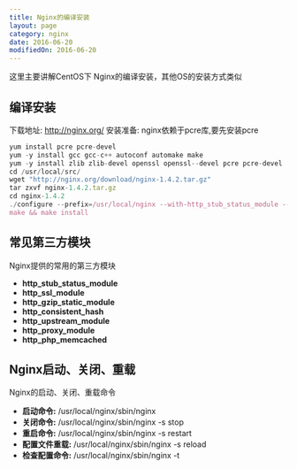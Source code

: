```yaml
---
title: Nginx的编译安装
layout: page
category: nginx
date: 2016-06-20
modifiedOn: 2016-06-20
---
```


这里主要讲解CentOS下 Nginx的编译安装，其他OS的安装方式类似

## 编译安装

下载地址: http://nginx.org/
安装准备: nginx依赖于pcre库,要先安装pcre

```javascript
yum install pcre pcre-devel
yum -y install gcc gcc-c++ autoconf automake make
yum -y install zlib zlib-devel openssl openssl--devel pcre pcre-devel 
cd /usr/local/src/
wget "http://nginx.org/download/nginx-1.4.2.tar.gz"
tar zxvf nginx-1.4.2.tar.gz
cd nginx-1.4.2
./configure --prefix=/usr/local/nginx --with-http_stub_status_module --with-http_ssl_module --with-http_gzip_static_module
make && make install
```

## 常见第三方模块

Nginx提供的常用的第三方模块

- **http_stub_status_module** 
- **http_ssl_module**
- **http_gzip_static_module**
- **http_consistent_hash**
- **http_upstream_module**
- **http_proxy_module**
- **http_php_memcached**

## Nginx启动、关闭、重载

Nginx的启动、关闭、重载命令

- **启动命令:** /usr/local/nginx/sbin/nginx
- **关闭命令:** /usr/local/nginx/sbin/nginx -s stop
- **重启命令:** /usr/local/nginx/sbin/nginx -s restart
- **配置文件重载:** /usr/local/nginx/sbin/nginx -s reload
- **检查配置命令:** /usr/local/nginx/sbin/nginx -t











